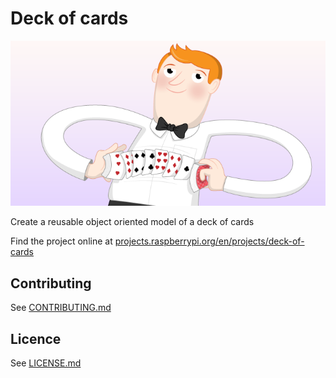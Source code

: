 # Deck of cards

![deck-of-cards](/en/images/banner.png)

Create a reusable object oriented model of a deck of cards

Find the project online at [projects.raspberrypi.org/en/projects/deck-of-cards](https://projects.raspberrypi.org/en/projects/deck-of-cards)

## Contributing
See [CONTRIBUTING.md](CONTRIBUTING.md)

## Licence
 See [LICENSE.md](LICENSE.md)
